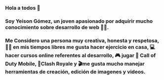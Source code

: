 ### Hola a todos 👋 

### Soy Yeison Gómez, un joven apasionado por adquirir mucho conocimiento sobre desarrollo de web 🧑‍💻.

### Me Considero una persona muy creativa, honesta y respetosa, 🏋️‍♂️ en mis tiempos libres me gusta hacer ejercicio en casa, 💻hacer cursos online referentes al desarrollo, 🎮 jugar 📱 Call of Duty Mobile, 📱Clash Royale y 🎬me gusta mucho manejar herramientas de creación, edición de imagenes y videos.

